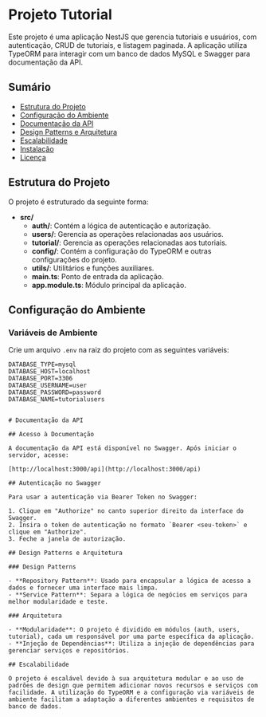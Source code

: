 # Projeto Tutorial

Este projeto é uma aplicação NestJS que gerencia tutoriais e usuários, com autenticação, CRUD de tutoriais, e listagem paginada. A aplicação utiliza TypeORM para interagir com um banco de dados MySQL e Swagger para documentação da API.

## Sumário

- [Estrutura do Projeto](#estrutura-do-projeto)
- [Configuração do Ambiente](#configuração-do-ambiente)
- [Documentação da API](#documentação-da-api)
- [Design Patterns e Arquitetura](#design-patterns-e-arquitetura)
- [Escalabilidade](#escalabilidade)
- [Instalação](#instalação)
- [Licença](#licença)

## Estrutura do Projeto

O projeto é estruturado da seguinte forma:

- **src/**
  - **auth/**: Contém a lógica de autenticação e autorização.
  - **users/**: Gerencia as operações relacionadas aos usuários.
  - **tutorial/**: Gerencia as operações relacionadas aos tutoriais.
  - **config/**: Contém a configuração do TypeORM e outras configurações do projeto.
  - **utils/**: Utilitários e funções auxiliares.
  - **main.ts**: Ponto de entrada da aplicação.
  - **app.module.ts**: Módulo principal da aplicação.

## Configuração do Ambiente

### Variáveis de Ambiente

Crie um arquivo `.env` na raiz do projeto com as seguintes variáveis:

```env
DATABASE_TYPE=mysql
DATABASE_HOST=localhost
DATABASE_PORT=3306
DATABASE_USERNAME=user
DATABASE_PASSWORD=password
DATABASE_NAME=tutorialusers


# Documentação da API

## Acesso à Documentação

A documentação da API está disponível no Swagger. Após iniciar o servidor, acesse:

[http://localhost:3000/api](http://localhost:3000/api)

## Autenticação no Swagger

Para usar a autenticação via Bearer Token no Swagger:

1. Clique em "Authorize" no canto superior direito da interface do Swagger.
2. Insira o token de autenticação no formato `Bearer <seu-token>` e clique em "Authorize".
3. Feche a janela de autorização.

## Design Patterns e Arquitetura

### Design Patterns

- **Repository Pattern**: Usado para encapsular a lógica de acesso a dados e fornecer uma interface mais limpa.
- **Service Pattern**: Separa a lógica de negócios em serviços para melhor modularidade e teste.

### Arquitetura

- **Modularidade**: O projeto é dividido em módulos (auth, users, tutorial), cada um responsável por uma parte específica da aplicação.
- **Injeção de Dependências**: Utiliza a injeção de dependências para gerenciar serviços e repositórios.

## Escalabilidade

O projeto é escalável devido à sua arquitetura modular e ao uso de padrões de design que permitem adicionar novos recursos e serviços com facilidade. A utilização do TypeORM e a configuração via variáveis de ambiente facilitam a adaptação a diferentes ambientes e requisitos de banco de dados.
